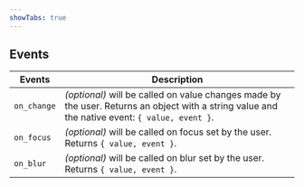 ```yaml
---
showTabs: true
---
```


## Events

| Events      | Description                                                                                                                                    |
| ----------- | ---------------------------------------------------------------------------------------------------------------------------------------------- |
| `on_change` | _(optional)_ will be called on value changes made by the user. Returns an object with a string value and the native event: `{ value, event }`. |
| `on_focus`  | _(optional)_ will be called on focus set by the user. Returns `{ value, event }`.                                                              |
| `on_blur`   | _(optional)_ will be called on blur set by the user. Returns `{ value, event }`.                                                               |
